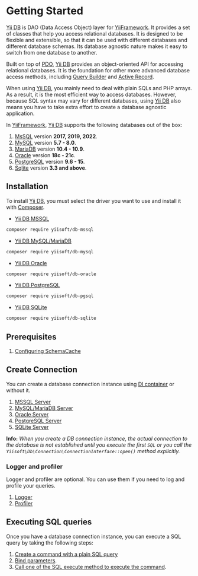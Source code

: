 # Getting Started

[Yii DB](https://github.com/yiisoft/db) is DAO (Data Access Object) layer for [YiiFramework](https://www.yiiframework.com/). It provides a set of classes that help you access relational databases. It is designed to be flexible and extensible, so that it can be used with different databases and different database schemas. Its database agnostic nature makes it easy to switch from one database to another.

Built on top of [PDO](https://www.php.net/manual/en/book.pdo.php), [Yii DB](https://github.com/yiisoft/db) provides an object-oriented API for accessing relational databases. It is the foundation for other more advanced database access methods, including [Query Builder](query-builder.md) and [Active Record](active-record.md).

When using [Yii DB](https://github.com/yiisoft/db), you mainly need to deal with plain SQLs and PHP arrays. As a result, it is the most efficient way to access databases. However, because SQL syntax may vary for different databases, using [Yii DB](https://github.com/yiisoft/db) also means you have to take extra effort to create a database agnostic application.

In [YiiFramework](https://www.yiiframework.com/), [Yii DB](https://github.com/yiisoft/db) supports the following databases out of the box:

1. [MsSQL](https://www.microsoft.com/en-us/sql-server/sql-server-2019) version **2017, 2019, 2022**.
2. [MySQL](https://www.mysql.com/) version **5.7 - 8.0**.
3. [MariaDB](https://mariadb.org/) version **10.4 - 10.9**.
4. [Oracle](https://www.oracle.com/database/) version **18c - 21c**.
5. [PostgreSQL](https://www.postgresql.org/) version **9.6 - 15**. 
6. [Sqlite](https://www.sqlite.org/index.html) version **3.3 and above**.

## Installation

To install [Yii DB](https://github.com/yiisoft/db), you must select the driver you want to use and install it with [Composer](https://getcomposer.org/).

- [Yii DB MSSQL](https://github.com/yiisoft/db-mssql)

```bash
composer require yiisoft/db-mssql
```

- [Yii DB MySQL/MariaDB](https://github.com/yiisoft/db-mysql)

```bash
composer require yiisoft/db-mysql
```

- [Yii DB Oracle](https://github.com/yiisoft/db-oracle)

```bash
composer require yiisoft/db-oracle
```

- [Yii DB PostgreSQL](https://github.com/yiisoft/db-pgsql)

```bash
composer require yiisoft/db-pgsql
```

- [Yii DB SQLite](https://github.com/yiisoft/db-pgsql)

```bash
composer require yiisoft/db-sqlite
```

## Prerequisites

1. [Configuring SchemaCache](schema-cache.md)

## Create Connection

You can create a database connection instance using [DI container](https://github.com/yiisoft/di) or without it.

1. [MSSQL Server](/docs/en/create_connection/di-container-mssql.md)
2. [MySQL/MariaDB Server](/docs/en/create_connection/di-container-mysql.md)
3. [Oracle Server](/docs/en/create_connection/di-container-oracle.md)
4. [PostgreSQL Server](/docs/en/create_connection/di-container-pgsql.md)
5. [SQLite Server](/docs/en/create_connection/di-container-sqlite.md)

**Info:** *When you create a DB connection instance, the actual connection to the database is not established until you execute the first `SQL` or you call the `Yiisoft\Db\Connection\ConnectionInterface::open()` method explicitly.*

### Logger and profiler

Logger and profiler are optional. You can use them if you need to log and profile your queries.

1. [Logger](/docs/en/connection/logger_profiler/logger.md)
2. [Profiler](/docs/en/connection/logger_profiler/profiler.md)

## Executing SQL queries

Once you have a database connection instance, you can execute a SQL query by taking the following steps:

1. [Create a command with a plain SQL query](/docs/en/executing_sql_queries/create-command.md)
2. [Bind parameters](/docs/en/executing_sql_queries/bind-parameters.md).
3. [Call one of the SQL execute method to execute the command](/docs/en/executing_sql_queries/execute-command.md).
